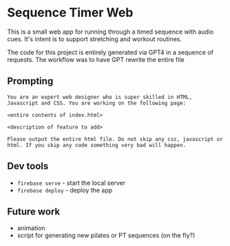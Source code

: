 # Sequence Timer Web

This is a small web app for running through a timed sequence with audio cues. It's intent is to support stretching and workout routines.

The code for this project is entirely generated via GPT4 in a sequence of requests. The workflow was to have GPT rewrite the entire file

## Prompting

```
You are an expert web designer who is super skilled in HTML, Javascript and CSS. You are working on the following page:

<entire contents of index.html>

<description of feature to add>

Please output the entire html file. Do not skip any css, javascript or html. If you skip any code something very bad will happen.
```

## Dev tools

-   `firebase serve` - start the local server
-   `firebase deploy` - deploy the app

## Future work

-   animation
-   script for generating new pilates or PT sequences (on the fly?)
